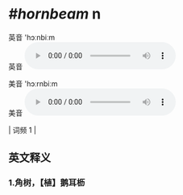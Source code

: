 # ***\#hornbeam*** n
英音 'hɔːnbiːm  
英音
<audio src="./media/hornbeam1.aac" controls="controls"></audio>

美音 'hɔːrnbiːm  
美音
<audio src="./media/hornbeam2.aac" controls="controls"></audio>



| 词频 1 |  

英文释义
---
### 1.**角树，【植】鹅耳枥**  


